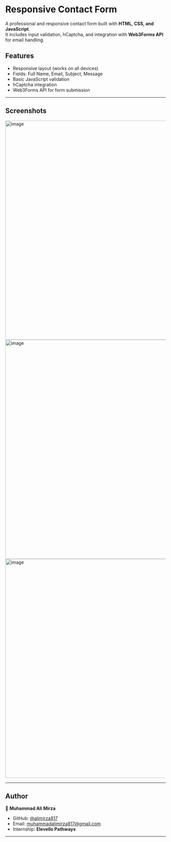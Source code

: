 # Responsive Contact Form  

A professional and responsive contact form built with **HTML, CSS, and JavaScript**.  
It includes input validation, hCaptcha, and integration with **Web3Forms API** for email handling.  

## Features
- Responsive layout (works on all devices)
- Fields: Full Name, Email, Subject, Message
- Basic JavaScript validation
- hCaptcha integration
- Web3Forms API for form submission

---

## Screenshots  

<img width="1365" height="686" alt="image" src="https://github.com/user-attachments/assets/7903e40f-9eaa-4cc9-a673-68fbb69e6a41" />

<img width="1365" height="686" alt="image" src="https://github.com/user-attachments/assets/a7d07cb4-3bbe-4752-acc5-bad6181da0ec" />

<img width="1364" height="686" alt="image" src="https://github.com/user-attachments/assets/9c02352e-3205-45e1-b465-428f357c2503" />


---

## Author  

👤 **Muhammad Ali Mirza**  

- GitHub: [@alimirza817](https://github.com/alimirza817)  
- Email: [muhammadalimirza817@gmail.com](mailto:muhammadalimirza817@gmail.com)  
- Internship: **Elevello Pathways**  

---
